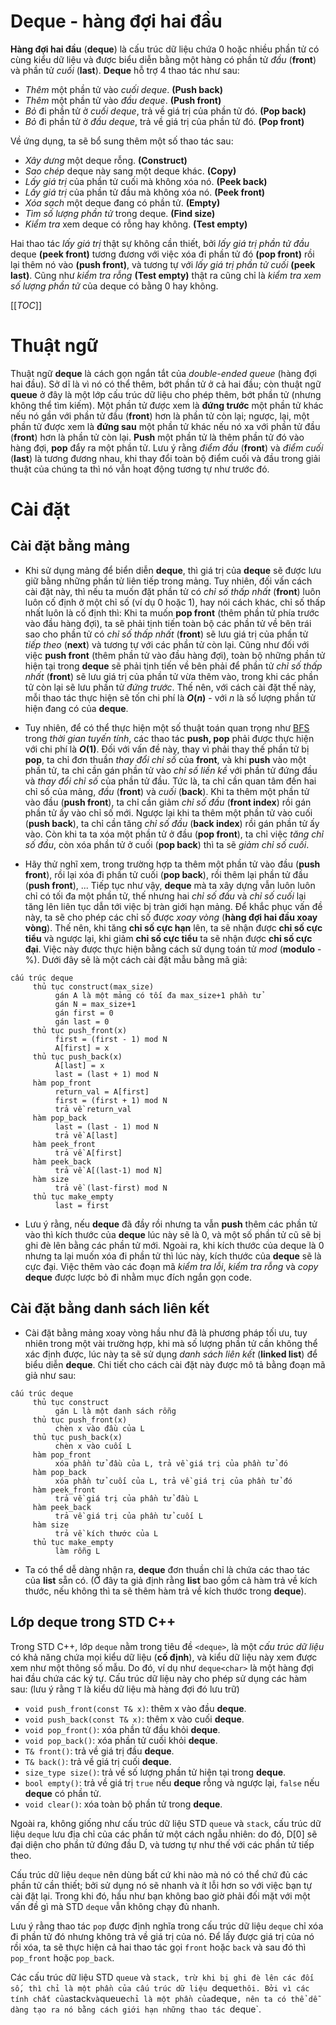 # Deque - hàng đợi hai đầu

**Hàng đợi hai đầu** (**deque**) là cấu trúc dữ liệu chứa 0 hoặc nhiều phần tử có cùng kiểu dữ liệu và được biểu diễn bằng một hàng có phần tử _đầu_ (**front**) và phần tử _cuối_ (**last**). **Deque** hỗ trợ 4 thao tác như sau:

  - _Thêm_ một phần tử vào _cuối deque_. **(Push back)**
  - _Thêm_ một phần tử vào _đầu deque_. **(Push front)**
  - _Bỏ_ đi phần tử ở _cuối deque_, trả về giá trị của phần tử đó. **(Pop back)**
  - _Bỏ_ đi phần tử ở _đầu deque_, trả về giá trị của phần tử đó. **(Pop front)**

Về ứng dụng, ta sẽ bổ sung thêm một số thao tác sau:
  
  - _Xây dưng_ một deque rỗng. **(Construct)**
  - _Sao chép_ deque này sang một deque khác. **(Copy)**
  - _Lấy giá trị_ của phần tử cuối mà không xóa nó. **(Peek back)**
  - _Lấy giá trị_ của phần tử đầu mà không xóa nó. **(Peek front)**
  - _Xóa sạch_ một deque đang có phần tử. **(Empty)**
  - _Tìm số lượng phần tử_ trong deque. **(Find size)**
  - _Kiểm tra_ xem deque có rỗng hay không. **(Test empty)**

Hai thao tác _lấy giá trị_ thật sự không cần thiết, bởi _lấy giá trị phần tử đầu_ deque **(peek front)** tương đương với việc xóa đi phần tử đó **(pop front)** rồi lại thêm nó vào **(push front)**, và tương tự với _lấy giá trị phần tử cuối_ **(peek last)**. Cũng như  _kiểm tra rỗng_ **(Test empty)** thật ra cũng chỉ là _kiểm tra xem số lượng phần tử_ của deque có bằng 0 hay không.

[[_TOC_]]

# Thuật ngữ

Thuật ngữ **deque** là cách gọn ngắn tắt của _double-ended queue_ (hàng đợi hai đầu). Sở dĩ là vì nó có thể thêm, bớt phần tử ở cả hai đầu; còn thuật ngữ **queue** ở đây là một lớp cấu trúc dữ liệu cho phép thêm, bớt phần tử (nhưng không thể tìm kiếm). Một phần tử được xem là **đứng trước** một phần tử khác nếu nó gần với phần tử đầu (**front**) hơn là phần tử còn lại; ngược, lại, một phần tử được xem là **đứng sau** một phần tử khác nếu nó xa với phần tử đầu (**front**) hơn là phần tử còn lại. **Push** một phần tử là thêm phần tử đó vào hàng đợi, **pop** đẩy ra một phần tử. Lưu ý rằng _điểm đầu_ (**front**) và _điểm cuối_ (**last**) là tương đương nhau, khi thay đổi toàn bộ điểm cuối và đầu trong giải thuật của chúng ta thì nó vẫn hoạt động tương tự như trước đó.

# Cài đặt

## Cài đặt bằng mảng

- Khi sử dụng mảng để biển diễn **deque**, thì giá trị của **deque** sẽ được lưu giữ bằng những phần tử liên tiếp trong mảng. Tuy nhiên, đối vấn cách cài đặt này, thì nếu ta muốn đặt phần tử có _chỉ số thấp nhất_ (**front**) luôn luôn cố định ở một chỉ số (ví dụ $0$ hoặc $1$), hay nói cách khác, chỉ số thấp nhất luôn là cố định thì: Khi ta muốn **pop front** (thêm phần tử phía trước vào đầu hàng đợi), ta sẽ phải tịnh tiến toàn bộ các phần tử về bên trái sao cho phần tử có _chỉ số thấp nhất_ (**front**) sẽ lưu giá trị của phần tử _tiếp theo_ (**next**) và tương tự với các phần tử còn lại. Cũng như đối với việc **push front** (thêm phần tử vào đầu hàng đợi), toàn bộ những phần tử hiện tại trong **deque** sẽ phải tịnh tiến về bên phải để phần tử _chỉ số thấp nhất_ (**front**) sẽ lưu giá trị của phần tử vừa thêm vào, trong khi các phần tử còn lại sẽ lưu phần tử _đứng trước_. Thế nên, với cách cài đặt thế này, mỗi thao tác thực hiện sẽ tốn chi phí là **$O(n)$** - với $n$ là số lượng phần tử hiện đang có của **deque**. 

- Tuy nhiên, để có thể thực hiện một số thuật toán quan trọng như [BFS](http://wcipeg.com/wiki/Breadth-first_search) trong _thời gian tuyến tính_, các thao tác **push, pop** phải được thực hiện với chi phí là **$O(1)$**. Đối với vấn đề này, thay vì phải thay thế phần tử bị **pop**, ta chỉ đơn thuần _thay đổi chỉ số_ của **front**, và khi **push** vào một phần tử, ta chỉ cần gán phần tử vào _chỉ số liền kề_ với phần tử đứng đầu và _thay đổi chỉ số_ của phần tử đầu. Tức là, ta chỉ cần quan tâm đến hai chỉ số của mảng, _đầu_ (**front**) và _cuối_ (**back**). Khi ta thêm một phần tử vào đầu (**push front**), ta chỉ cần giảm _chỉ số đầu_ (**front index**) rồi gán phần tử ấy vào chỉ số mới. Ngược lại khi ta thêm một phần tử vào cuối (**push back**), ta chỉ cần tăng _chỉ số đầu_ (**back index**) rồi gán phần tử ấy vào. Còn khi ta ta xóa một phần tử ở đầu (**pop front**), ta chỉ việc _tăng chỉ số đầu_, còn xóa phần tử ở cuối (**pop back**) thì ta sẽ _giảm chỉ số cuối_.

- Hãy thử nghĩ xem, trong trường hợp ta thêm một phần tử vào đầu (**push front**), rồi lại xóa đi phần tử cuối (**pop back**), rồi thêm lại phần tử đầu (**push front**), ... Tiếp tục như vậy, **deque** mà ta xây dựng vẫn luôn luôn chỉ có tối đa một phần tử, thế nhưng hai _chỉ số đầu_ và _chỉ số cuối_ lại tăng lên liên tục dẫn tới việc bị tràn giới hạn mảng. Để khắc phục vấn đề này, ta sẽ cho phép các chỉ số được _xoay vòng_ (**hàng đợi hai đầu xoay vòng**). Thế nên, khi tăng **chỉ số cực hạn** lên, ta sẽ nhận được **chỉ số cực tiểu** và ngược lại, khi giảm **chỉ số cực tiểu** ta sẽ nhận được **chỉ số cực đại**. Việc này được thực hiện bằng cách sử dụng toán tử _mod_ (**modulo** - %). Dưới đây sẽ là một cách cài đặt mẫu bằng mã giả:

``` 
cấu trúc deque
     thủ tục construct(max_size)
          gán A là một mảng có tối đa max_size+1 phần tử
          gán N = max_size+1
          gán first = 0
          gán last = 0
     thủ tục push_front(x)
          first = (first - 1) mod N
          A[first] = x
     thủ tục push_back(x)
          A[last] = x
          last = (last + 1) mod N
     hàm pop_front
          return_val = A[first]
          first = (first + 1) mod N
          trả về return_val
     hàm pop_back
          last = (last - 1) mod N
          trả về A[last]
     hàm peek_front
          trả về A[first]
     hàm peek_back
          trả về A[(last-1) mod N]
     hàm size
          trả về (last-first) mod N
     thủ tục make_empty
          last = first
```

- Lưu ý rằng, nếu **deque** đã đầy rồi nhưng ta vẫn **push** thêm các phần tử vào thì kích thước của **deque** lúc này sẽ là $0$, và một số phần tử cũ sẽ bị ghi đè lên bằng các phần tử mới. Ngoài ra, khi kích thước của deque là $0$ nhưng ta lại muốn xóa đi phần tử thì lúc này, kích thước của **deque** sẽ là cực đại. Việc thêm vào các đoạn mã _kiểm tra lỗi_, _kiểm tra rỗng_ và _copy_ **deque** được lược bỏ đi nhằm mục đích ngắn gọn code.

## Cài đặt bằng danh sách liên kết

- Cài đặt bằng mảng xoay vòng hầu như đã là phương pháp tối ưu, tuy nhiên trong một vài trường hợp, khi mà số lượng phần tử cần không thể xác định được, lúc này ta sẽ sử dụng _danh sách liên kết_ (**linked list**) để biểu diễn **deque**. Chi tiết cho cách cài đặt này được mô tả bằng đoạn mã giả như sau:

```
cấu trúc deque
     thủ tục construct
          gán L là một danh sách rỗng
     thủ tục push_front(x)
          chèn x vào đầu của L
     thủ tục push_back(x)
          chèn x vào cuối L
     hàm pop_front
          xóa phần tử đầu của L, trả về giá trị của phần tử đó
     hàm pop_back
          xóa phần tử cuối của L, trả về giá trị của phần tử đó 
     hàm peek_front
          trả về giá trị của phần tử đầu L
     hàm peek_back
          trả về giá trị của phần tử cuối L
     hàm size
          trả về kích thước của L
     thủ tục make_empty
          làm rỗng L
```

- Ta có thể dễ dàng nhận ra, **deque** đơn thuần chỉ là chứa các thao tác của **list** sẵn có. (Ở đây ta giả định rằng **list** bao gồm cả hàm trả về kích thước, nếu không thì ta sẽ thêm hàm trả về kích thước trong **deque**).


## Lớp **deque** trong STD C++
Trong STD C++, lớp `deque` nằm trong tiêu đề `<deque>`, là một _cấu trúc dữ liệu_ có khả năng chứa mọi kiểu dữ liệu (**cố định**), và kiểu dữ liệu này xem được xem như một thông số mẫu. Do đó, ví dụ như `deque<char>` là một hàng đợi hai đầu chứa các ký tự. Cấu trúc dữ liệu này cho phép sử dụng các hàm sau: (lưu ý rằng `T` là kiểu dữ liệu mà hàng đợi đó lưu trữ)

- `void push_front(const T& x)`: thêm x vào đầu **deque**.
- `void push_back(const T& x)`: thêm x vào cuối **deque**.
- `void pop_front()`: xóa phần tử đầu khỏi **deque**.
- `void pop_back()`: xóa phần tử cuối khỏi **deque**.
- `T& front()`: trả về giá trị đầu **deque**.
- `T& back()`: trả về giá trị cuối **deque**.
- `size_type size()`: trả về số lượng phần tử hiện tại trong **deque**.
- `bool empty()`: trả về giá trị `true` nếu **deque** rỗng và ngược lại, `false` nếu **deque** có phần tử.
- `void clear()`: xóa toàn bộ phần tử trong **deque**.

Ngoài ra, không giống như cấu trúc dữ liệu STD `queue` và `stack`, cấu trúc dữ liệu `deque` lưu địa chỉ của các phần tử một cách ngẫu nhiên: do đó, D[0] sẽ đại diện cho phần tử đứng đầu D, và tương tự như thế với các phần tử tiếp theo.

Cấu trúc dữ liệu `deque` nên dùng bất cứ khi nào mà nó có thể chứ đủ các phần tử cần thiết; bởi sử dụng nó sẽ nhanh và ít lỗi hơn so với việc bạn tự cài đặt lại. Trong khi đó, hầu như bạn không bao giờ phải đối mặt với một vấn đề gì mà STD `deque` vẫn không chạy đủ nhanh.

Lưu ý rằng thao tác `pop` được định nghĩa trong cấu trúc dữ liệu `deque` chỉ xóa đi phần tử đó nhưng không trả về giá trị của nó. Để lấy được giá trị của nó rồi xóa, ta sẽ thực hiện cả hai thao tác gọi `front` hoặc `back` và sau đó thì `pop_front` hoặc `pop_back`.

Các cấu trúc dữ liệu STD `queue` và `stack, trừ khi bị ghi đè lên các đối số, thì chỉ là một phần của cấu trúc dữ liệu `deque` thôi. Bởi vì các tính chất của `stack` và `queue` chỉ là một phần của `deque`, nên ta có thể dễ dàng tạo ra nó bằng cách giới hạn những thao tác `deque`.
